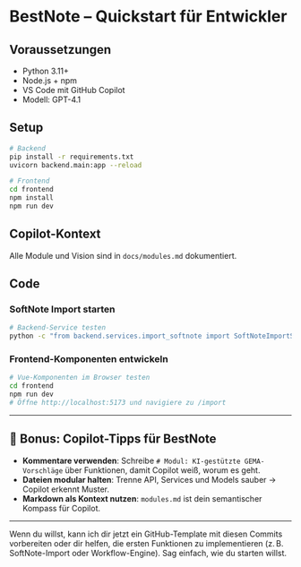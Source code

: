 # BestNote – Quickstart für Entwickler

## Voraussetzungen
- Python 3.11+
- Node.js + npm
- VS Code mit GitHub Copilot
- Modell: GPT-4.1

## Setup
```bash
# Backend
pip install -r requirements.txt
uvicorn backend.main:app --reload

# Frontend
cd frontend
npm install
npm run dev
```

## Copilot-Kontext
Alle Module und Vision sind in `docs/modules.md` dokumentiert.

## Code

### SoftNote Import starten
```bash
# Backend-Service testen
python -c "from backend.services.import_softnote import SoftNoteImportService; print('Import-Service verfügbar')"
```

### Frontend-Komponenten entwickeln
```bash
# Vue-Komponenten im Browser testen
cd frontend
npm run dev
# Öffne http://localhost:5173 und navigiere zu /import
```

---

## 🧠 Bonus: Copilot-Tipps für BestNote

- **Kommentare verwenden**: Schreibe `# Modul: KI-gestützte GEMA-Vorschläge` über Funktionen, damit Copilot weiß, worum es geht.
- **Dateien modular halten**: Trenne API, Services und Models sauber → Copilot erkennt Muster.
- **Markdown als Kontext nutzen**: `modules.md` ist dein semantischer Kompass für Copilot.

---

Wenn du willst, kann ich dir jetzt ein GitHub-Template mit diesen Commits vorbereiten oder dir helfen, die ersten Funktionen zu implementieren (z. B. SoftNote-Import oder Workflow-Engine). Sag einfach, wie du starten willst.